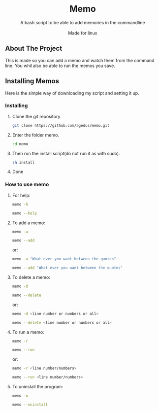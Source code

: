 <!-- PROJECT INFO -->
<br />
<p align="center">

  <h1 align="center">Memo</h1>

  <p align="center">
    A bash script to be able to add memories in the commandline
    <br>
    <br>
    Made for linux
  </p>
</p>

<!-- ABOUT THE PROJECT -->
## About The Project

This is made so you can add a memo and watch them from the command line.
You whil also be able to run the memos you save.

<!-- GETTING STARTED -->
## Installing Memos

Here is the simple way of downloading my script and setting it up.
### Installing

1. Clone the git repository
    ```sh
    git clone https://github.com/agedus/memo.git
    ```
2. Enter the folder memo.
    ```sh
    cd memo
    ```
3. Then run the install script(do not run it as with sudo).
    ```sh
    sh install
    ```
4. Done

### How to use memo
1. For help:
    ```sh
    memo -h
    ```
    ```sh
    memo --help
    ```
2. To add a memo:
    ```sh
    memo -a
    ```
    ```sh
    memo --add 
    ```
    or:
     ```sh
    memo -a "What ever you want between the quotes"
    ```
    ```sh
    memo --add "What ever you want between the quotes"
    ```
3. To delete a memo:
    ```sh
    memo -d
    ```
    ```sh
    memo --delete
    ```
    or:
    ```sh
    memo -d <line number or numbers or all>
    ```
    ```sh
    memo --delete <line number or numbers or all>
    ```
4. To run a memo:
    ```sh
    memo -r
    ```
    ```sh
    memo --run
    ```
    or:
    ```sh
    memo -r <line number/numbers>
    ```
    ```sh
    memo --run <line number/numbers>
    ```
5. To uninstall the program:
    ```sh
    memo -u
    ```
    ```sh
    memo --uninstall
    ```
    
